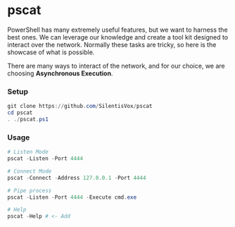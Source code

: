# pscat

PowerShell has many extremely useful features, but we want to harness the best ones. We can leverage our knowledge and create a tool kit designed to interact over the network. Normally these tasks are tricky, so here is the showcase of what is possible.

There are many ways to interact of the network, and for our choice, we are choosing **Asynchronous Execution**.

### **Setup**

```powershell
git clone https://github.com/SilentisVox/pscat
cd pscat
. ./pscat.ps1
```

### **Usage**

```powershell
# Listen Mode
pscat -Listen -Port 4444

# Connect Mode
pscat -Connect -Address 127.0.0.1 -Port 4444

# Pipe process
pscat -Listen -Port 4444 -Execute cmd.exe

# Help
pscat -Help # <- Add
```